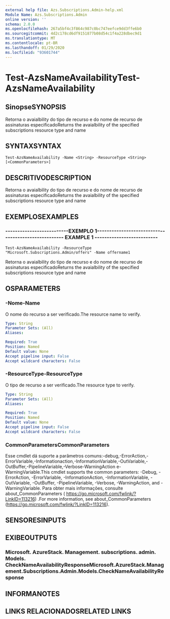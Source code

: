 ```yaml
---
external help file: Azs.Subscriptions.Admin-help.xml
Module Name: Azs.Subscriptions.Admin
online version: ''
schema: 2.0.0
ms.openlocfilehash: 267a5bf4c3f864c987c0bc747eefce9dd3ffe6b0
ms.sourcegitcommit: 4d2c178cd6df9151877b08d54c1f4a228dbec9d1
ms.translationtype: MT
ms.contentlocale: pt-BR
ms.lasthandoff: 01/29/2020
ms.locfileid: "93601744"
---
```

# <span data-ttu-id="69447-101">Test-AzsNameAvailability</span><span class="sxs-lookup"><span data-stu-id="69447-101">Test-AzsNameAvailability</span></span>

## <span data-ttu-id="69447-102">Sinopse</span><span class="sxs-lookup"><span data-stu-id="69447-102">SYNOPSIS</span></span>
<span data-ttu-id="69447-103">Retorna o avaialbility do tipo de recurso e do nome de recurso de assinaturas especificado</span><span class="sxs-lookup"><span data-stu-id="69447-103">Returns the avaialbility of the specified subscriptions resource type and name</span></span>

## <span data-ttu-id="69447-104">SYNTAX</span><span class="sxs-lookup"><span data-stu-id="69447-104">SYNTAX</span></span>

```
Test-AzsNameAvailability -Name <String> -ResourceType <String> [<CommonParameters>]
```

## <span data-ttu-id="69447-105">DESCRITIVO</span><span class="sxs-lookup"><span data-stu-id="69447-105">DESCRIPTION</span></span>
<span data-ttu-id="69447-106">Retorna o avaialbility do tipo de recurso e do nome de recurso de assinaturas especificado</span><span class="sxs-lookup"><span data-stu-id="69447-106">Returns the avaialbility of the specified subscriptions resource type and name</span></span>

## <span data-ttu-id="69447-107">EXEMPLOS</span><span class="sxs-lookup"><span data-stu-id="69447-107">EXAMPLES</span></span>

### <span data-ttu-id="69447-108">--------------------------EXEMPLO 1--------------------------</span><span class="sxs-lookup"><span data-stu-id="69447-108">-------------------------- EXAMPLE 1 --------------------------</span></span>
```
Test-AzsNameAvailability -ResourceType "Microsoft.Subscriptions.Admin/offers" -Name offername1
```

<span data-ttu-id="69447-109">Retorna o avaialbility do tipo de recurso e do nome de recurso de assinaturas especificado</span><span class="sxs-lookup"><span data-stu-id="69447-109">Returns the avaialbility of the specified subscriptions resource type and name</span></span>

## <span data-ttu-id="69447-110">OS</span><span class="sxs-lookup"><span data-stu-id="69447-110">PARAMETERS</span></span>

### <span data-ttu-id="69447-111">-Nome</span><span class="sxs-lookup"><span data-stu-id="69447-111">-Name</span></span>
<span data-ttu-id="69447-112">O nome do recurso a ser verificado.</span><span class="sxs-lookup"><span data-stu-id="69447-112">The resource name to verify.</span></span>

```yaml
Type: String
Parameter Sets: (All)
Aliases: 

Required: True
Position: Named
Default value: None
Accept pipeline input: False
Accept wildcard characters: False
```

### <span data-ttu-id="69447-113">-ResourceType</span><span class="sxs-lookup"><span data-stu-id="69447-113">-ResourceType</span></span>
<span data-ttu-id="69447-114">O tipo de recurso a ser verificado.</span><span class="sxs-lookup"><span data-stu-id="69447-114">The resource type to verify.</span></span>

```yaml
Type: String
Parameter Sets: (All)
Aliases: 

Required: True
Position: Named
Default value: None
Accept pipeline input: False
Accept wildcard characters: False
```

### <span data-ttu-id="69447-115">CommonParameters</span><span class="sxs-lookup"><span data-stu-id="69447-115">CommonParameters</span></span>
<span data-ttu-id="69447-116">Esse cmdlet dá suporte a parâmetros comuns:-debug,-ErrorAction,-ErrorVariable,-Informationaction,-InformationVariable,-OutVariable,-OutBuffer,-PipelineVariable,-Verbose-WarningAction e-WarningVariable.</span><span class="sxs-lookup"><span data-stu-id="69447-116">This cmdlet supports the common parameters: -Debug, -ErrorAction, -ErrorVariable, -InformationAction, -InformationVariable, -OutVariable, -OutBuffer, -PipelineVariable, -Verbose, -WarningAction, and -WarningVariable.</span></span> <span data-ttu-id="69447-117">Para obter mais informações, consulte about_CommonParameters ( https://go.microsoft.com/fwlink/?LinkID=113216) .</span><span class="sxs-lookup"><span data-stu-id="69447-117">For more information, see about_CommonParameters (https://go.microsoft.com/fwlink/?LinkID=113216).</span></span>

## <span data-ttu-id="69447-118">SENSORES</span><span class="sxs-lookup"><span data-stu-id="69447-118">INPUTS</span></span>

## <span data-ttu-id="69447-119">EXIBE</span><span class="sxs-lookup"><span data-stu-id="69447-119">OUTPUTS</span></span>

### <span data-ttu-id="69447-120">Microsoft. AzureStack. Management. subscriptions. admin. Models. CheckNameAvailabilityResponse</span><span class="sxs-lookup"><span data-stu-id="69447-120">Microsoft.AzureStack.Management.Subscriptions.Admin.Models.CheckNameAvailabilityResponse</span></span>

## <span data-ttu-id="69447-121">INFORMA</span><span class="sxs-lookup"><span data-stu-id="69447-121">NOTES</span></span>

## <span data-ttu-id="69447-122">LINKS RELACIONADOS</span><span class="sxs-lookup"><span data-stu-id="69447-122">RELATED LINKS</span></span>

